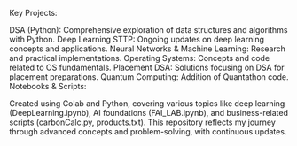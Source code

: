 Key Projects:

DSA (Python): Comprehensive exploration of data structures and algorithms with Python.
Deep Learning STTP: Ongoing updates on deep learning concepts and applications.
Neural Networks & Machine Learning: Research and practical implementations.
Operating Systems: Concepts and code related to OS fundamentals.
Placement DSA: Solutions focusing on DSA for placement preparations.
Quantum Computing: Addition of Quantathon code.
Notebooks & Scripts:

Created using Colab and Python, covering various topics like deep learning (DeepLearning.ipynb), AI foundations (FAI_LAB.ipynb), and business-related scripts (carbonCalc.py, products.txt).
This repository reflects my journey through advanced concepts and problem-solving, with continuous updates.
